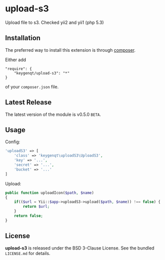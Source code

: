 upload-s3
===================

Upload file to s3. Checked yii2 and yii1 (php 5.3)

## Installation

The preferred way to install this extension is through [composer](http://getcomposer.org/download/).

Either add

```
"require": {
    "keygenqt/upload-s3": "*"
}
```

of your `composer.json` file.

## Latest Release

The latest version of the module is v0.5.0 `BETA`.

## Usage


Config:

```php
'uploadS3' => [
    'class' => 'keygenqt\uploadS3\UploadS3',
    'key' => '...',
    'secret' => '...',
    'bucket' => '...'
]
```

Upload:

```php
public function uploadIcon($path, $name)
{
    if(($url = Yii::$app->uploadS3->upload($path, $name)) !== false) {
        return $url;
    }
    return false;
}
```

## License

**upload-s3** is released under the BSD 3-Clause License. See the bundled `LICENSE.md` for details.


